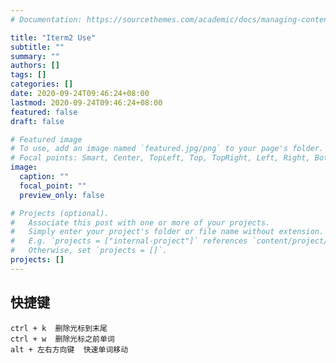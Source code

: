 ```yaml
---
# Documentation: https://sourcethemes.com/academic/docs/managing-content/

title: "Iterm2 Use"
subtitle: ""
summary: ""
authors: []
tags: []
categories: []
date: 2020-09-24T09:46:24+08:00
lastmod: 2020-09-24T09:46:24+08:00
featured: false
draft: false

# Featured image
# To use, add an image named `featured.jpg/png` to your page's folder.
# Focal points: Smart, Center, TopLeft, Top, TopRight, Left, Right, BottomLeft, Bottom, BottomRight.
image:
  caption: ""
  focal_point: ""
  preview_only: false

# Projects (optional).
#   Associate this post with one or more of your projects.
#   Simply enter your project's folder or file name without extension.
#   E.g. `projects = ["internal-project"]` references `content/project/deep-learning/index.md`.
#   Otherwise, set `projects = []`.
projects: []
---
```


## 快捷键

```
ctrl + k  删除光标到末尾
ctrl + w  删除光标之前单词
alt + 左右方向键  快速单词移动
```


